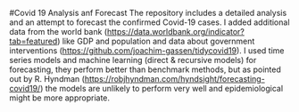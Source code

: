 #Covid 19 Analysis anf Forecast
The repository includes a detailed analysis and an attempt to forecast the confirmed Covid-19 cases. I added additional data from the world bank (https://data.worldbank.org/indicator?tab=featured) like GDP and population and data about government interventions (https://github.com/joachim-gassen/tidycovid19).
 I used time series models and machine learning (direct & recursive models) for forecasting, they perform better than benchmark methods, but as pointed out by  R. Hyndman (https://robjhyndman.com/hyndsight/forecasting-covid19/) the models are unlikely to perform very well and epidemiological might be more appropriate.
